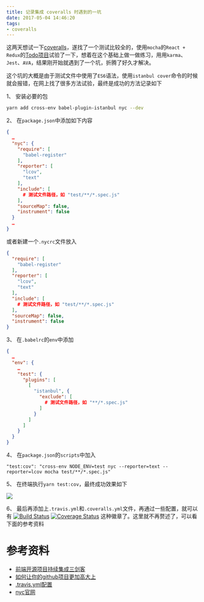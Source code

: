 ```yaml
---
title: 记录集成 coveralls 时遇到的一坑
date: 2017-05-04 14:46:20
tags:
- coveralls
---
```


这两天想试一下[coveralls](https://coveralls.io/)，遂找了一个测试比较全的，使用`mocha`的`React + Redux`的[Todo项目](https://github.com/lewis617/react-redux-book/tree/master/14-15-todomvc)试验了一下，想着在这个基础上做一做练习，用用`karma`、`Jest`、`AVA`，结果刚开始就遇到了一个坑，折腾了好久才解决。

这个坑的大概是由于测试文件中使用了`ES6`语法，使用`istanbul cover`命令的时候就会报错，在网上找了很多方法试验，最终是成功的方法记录如下

1、 安装必要的包

```bash
yarn add cross-env babel-plugin-istanbul nyc --dev
```

2、 在`package.json`中添加如下内容

```json
{
  …
  "nyc": {
    "require": [
      "babel-register"
    ],
    "reporter": [
      "lcov",
      "text"
    ],
    "include": [
      # 测试文件路径，如 "test/**/*.spec.js"
    ],
    "sourceMap": false,
    "instrument": false
  }
  …
}
```

或者新建一个`.nycrc`文件放入

```json
{
  "require": [
    "babel-register"
  ],
  "reporter": [
    "lcov",
    "text"
  ],
  "include": [
    # 测试文件路径，如 "test/**/*.spec.js"
  ],
  "sourceMap": false,
  "instrument": false
}
```

3、 在`.babelrc`的`env`中添加

```json
{
  …
  "env": {
    …
    "test": {
      "plugins": [
        [
          "istanbul", {
            "exclude": [
              # 测试文件路径，如 "**/*.spec.js"
            ]
          }
        ]
      ]
    }
  }
}
```

4、 在`package.json`的`scripts`中加入

```
"test:cov": "cross-env NODE_ENV=test nyc --reporter=text --reporter=lcov mocha test/**/*.spec.js"
```

5、 在终端执行`yarn test:cov`，最终成功效果如下

![](http://images.godi13.com/2017-05-05-test.png)

6、 最后再添加上`.travis.yml`和`.coveralls.yml`文件，再通过一些配置，就可以有 [![Build Status](https://travis-ci.org/Godi13/Todo-React-Redux.svg?branch=master)](https://travis-ci.org/Godi13/Todo-React-Redux) [![Coverage Status](https://coveralls.io/repos/github/Godi13/Todo-React-Redux/badge.svg?branch=master)](https://coveralls.io/github/Godi13/Todo-React-Redux?branch=master) 这种徽章了。这里就不再赘述了，可以看下面的参考资料

# 参考资料

- [前端开源项目持续集成三剑客](http://efe.baidu.com/blog/front-end-continuous-integration-tools/)
- [如何让你的github项目更加高大上](http://www.tuicool.com/articles/rIzIZbe)
- [.travis.yml配置](https://docs.travis-ci.com/user/languages/javascript-with-nodejs/)
- [nyc官网](https://istanbul.js.org/)
